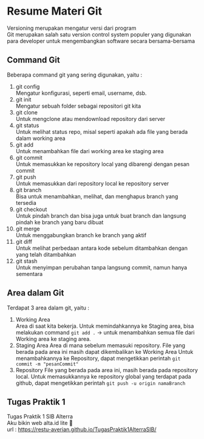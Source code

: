# Resume Materi Git
Versioning merupakan mengatur versi dari program <br />
Git merupakan salah satu version control system populer yang digunakan para developer untuk mengembangkan software secara bersama-bersama <br />

## Command Git
Beberapa command git yang sering digunakan, yaitu : 
  1. git config <br />
       Mengatur konfigurasi, seperti email, username, dsb.
  2. git init <br />
        Mengatur sebuah folder sebagai repositori git kita
  4. git clone <br />
      Untuk mengclone atau mendownload repository dari server
  6. git status <br />
  Untuk melihat status repo, misal seperti apakah ada file yang berada dalam working area
  8. git add <br />
 Untuk menambahkan file dari working area ke staging area 
  10. git commit <br />
 Untuk memasukkan ke repository local yang dibarengi dengan pesan commit
  12. git push <br />
 Untuk memasukkan dari repository local ke repository server
  14. git branch  <br />
 Bisa untuk menambahkan, melihat, dan menghapus branch yang tersedia
  16. git checkout <br />
 Untuk pindah branch dan bisa juga untuk buat branch dan langsung pindah ke branch yang baru dibuat
  18. git merge <br />
 Untuk menggabungkan branch ke branch yang aktif
  20. git diff <br />
Untuk melihat perbedaan antara kode sebelum ditambahkan dengan yang telah ditambahkan
  22. git stash <br />
Untuk menyimpan perubahan tanpa langsung commit, namun hanya sementara
## Area dalam Git
Terdapat 3 area dalam git, yaitu : 
1. Working Area <br />
Area di saat kita bekerja. Untuk memindahkannya ke Staging area, bisa melakukan command 
`git add .` -> untuk menambahkan semua file dari Working area ke staging area.
3. Staging Area
Area di mana sebelum memasuki repository. File yang berada pada area ini masih dapat dikembalikan ke Working Area Untuk menambahkannya ke Repository, dapat mengetikkan perintah
`git commit -m "pesanCommit"`
5. Repository
File yang berada pada area ini, masih berada pada repository local. Untuk memasukkannya ke repository global yang terdapat pada github, dapat mengetikkan perintah
`git push -u origin namaBranch`
## Tugas Praktik 1
Tugas Praktik 1 SIB Alterra <br />
Aku bikin web alta.id lite 🗿 <br />
url : https://restu-averian.github.io/TugasPraktik1AlterraSIB/
